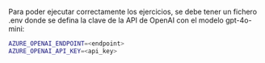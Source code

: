 Para poder ejecutar correctamente los ejercicios, se debe tener un fichero .env donde se defina la clave de la API de OpenAI con el modelo gpt-4o-mini: 
```bash
AZURE_OPENAI_ENDPOINT=<endpoint>
AZURE_OPENAI_API_KEY=<api_key>
```
